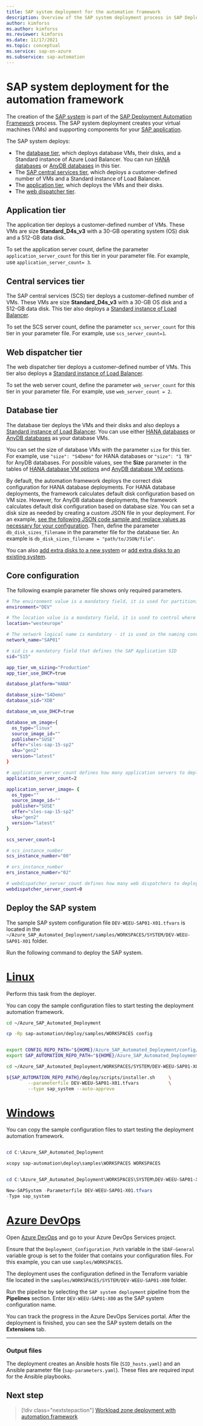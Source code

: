 ```yaml
---
title: SAP system deployment for the automation framework
description: Overview of the SAP system deployment process in SAP Deployment Automation Framework.
author: kimforss
ms.author: kimforss
ms.reviewer: kimforss
ms.date: 11/17/2021
ms.topic: conceptual
ms.service: sap-on-azure
ms.subservice: sap-automation
---
```


# SAP system deployment for the automation framework

The creation of the [SAP system](deployment-framework.md#sap-concepts) is part of the [SAP Deployment Automation Framework](deployment-framework.md) process. The SAP system deployment creates your virtual machines (VMs) and supporting components for your [SAP application](deployment-framework.md#sap-concepts).

The SAP system deploys:

- The [database tier](#database-tier), which deploys database VMs, their disks, and a Standard instance of Azure Load Balancer. You can run [HANA databases](configure-extra-disks.md#hana-databases) or [AnyDB databases](configure-extra-disks.md#anydb-databases) in this tier.
- The [SAP central services tier](#central-services-tier), which deploys a customer-defined number of VMs and a Standard instance of Load Balancer.
- The [application tier](#application-tier), which deploys the VMs and their disks.
- The [web dispatcher tier](#web-dispatcher-tier).

## Application tier

The application tier deploys a customer-defined number of VMs. These VMs are size **Standard_D4s_v3** with a 30-GB operating system (OS) disk and a 512-GB data disk.

To set the application server count, define the parameter `application_server_count` for this tier in your parameter file. For example, use `application_server_count= 3`.

## Central services tier

The SAP central services (SCS) tier deploys a customer-defined number of VMs. These VMs are size **Standard_D4s_v3** with a 30-GB OS disk and a 512-GB data disk. This tier also deploys a [Standard instance of Load Balancer](../../load-balancer/load-balancer-overview.md).

To set the SCS server count, define the parameter `scs_server_count` for this tier in your parameter file. For example, use `scs_server_count=1`.

## Web dispatcher tier

The web dispatcher tier deploys a customer-defined number of VMs. This tier also deploys a [Standard instance of Load Balancer](../../load-balancer/load-balancer-overview.md).

To set the web server count, define the parameter `web_server_count` for this tier in your parameter file. For example, use `web_server_count = 2`.

## Database tier

The database tier deploys the VMs and their disks and also deploys a [Standard instance of Load Balancer](../../load-balancer/load-balancer-overview.md). You can use either [HANA databases](configure-extra-disks.md#hana-databases) or [AnyDB databases](configure-extra-disks.md#anydb-databases) as your database VMs.

You can set the size of database VMs with the parameter `size` for this tier. For example, use `"size": "S4Demo"` for HANA databases or `"size": "1 TB"` for AnyDB databases. For possible values, see the **Size** parameter in the tables of [HANA database VM options](configure-extra-disks.md#hana-databases) and [AnyDB database VM options](configure-extra-disks.md#anydb-databases).

By default, the automation framework deploys the correct disk configuration for HANA database deployments. For HANA database deployments, the framework calculates default disk configuration based on VM size. However, for AnyDB database deployments, the framework calculates default disk configuration based on database size. You can set a disk size as needed by creating a custom JSON file in your deployment. For an example, [see the following JSON code sample and replace values as necessary for your configuration](configure-extra-disks.md#custom-sizing-file). Then, define the parameter `db_disk_sizes_filename` in the parameter file for the database tier. An example is `db_disk_sizes_filename = "path/to/JSON/file"`.

You can also [add extra disks to a new system](configure-extra-disks.md#custom-sizing-file) or [add extra disks to an existing system](configure-extra-disks.md#add-extra-disks-to-an-existing-system).

## Core configuration

The following example parameter file shows only required parameters.

```bash
# The environment value is a mandatory field, it is used for partitioning the environments, for example (PROD and NP)
environment="DEV"

# The location value is a mandatory field, it is used to control where the resources are deployed
location="westeurope"

# The network logical name is mandatory - it is used in the naming convention and should map to the workload virtual network logical name 
network_name="SAP01"

# sid is a mandatory field that defines the SAP Application SID
sid="S15"

app_tier_vm_sizing="Production"
app_tier_use_DHCP=true

database_platform="HANA"

database_size="S4Demo"
database_sid="XDB"

database_vm_use_DHCP=true

database_vm_image={
  os_type="linux"
  source_image_id=""
  publisher="SUSE"
  offer="sles-sap-15-sp2"
  sku="gen2"
  version="latest"
}

# application_server_count defines how many application servers to deploy
application_server_count=2

application_server_image= {
  os_type=""
  source_image_id=""
  publisher="SUSE"
  offer="sles-sap-15-sp2"
  sku="gen2"
  version="latest"
}

scs_server_count=1

# scs_instance_number
scs_instance_number="00"

# ers_instance_number
ers_instance_number="02"

# webdispatcher_server_count defines how many web dispatchers to deploy
webdispatcher_server_count=0


```

## Deploy the SAP system

The sample SAP system configuration file `DEV-WEEU-SAP01-X01.tfvars` is located in the `~/Azure_SAP_Automated_Deployment/samples/WORKSPACES/SYSTEM/DEV-WEEU-SAP01-X01` folder.

Run the following command to deploy the SAP system.

# [Linux](#tab/linux)

Perform this task from the deployer.

You can copy the sample configuration files to start testing the deployment automation framework.

```bash
cd ~/Azure_SAP_Automated_Deployment

cp -Rp sap-automation/deploy/samples/WORKSPACES config

```


```bash

export CONFIG_REPO_PATH="${HOME}/Azure_SAP_Automated_Deployment/config/WORKSPACES"
export SAP_AUTOMATION_REPO_PATH="${HOME}/Azure_SAP_Automated_Deployment/sap-automation"

cd ~/Azure_SAP_Automated_Deployment/WORKSPACES/SYSTEM/DEV-WEEU-SAP01-X01

${SAP_AUTOMATION_REPO_PATH}/deploy/scripts/installer.sh     \
        --parameterfile DEV-WEEU-SAP01-X01.tfvars           \
        --type sap_system --auto-approve
```
# [Windows](#tab/windows)

You can copy the sample configuration files to start testing the deployment automation framework.

```powershell

cd C:\Azure_SAP_Automated_Deployment

xcopy sap-automation\deploy\samples\WORKSPACES WORKSPACES

```

```powershell

cd C:\Azure_SAP_Automated_Deployment\WORKSPACES\SYSTEM\DEV-WEEU-SAP01-X01

New-SAPSystem -Parameterfile DEV-WEEU-SAP01-X01.tfvars 
-Type sap_system
```

# [Azure DevOps](#tab/devops)

Open [Azure DevOps](https://dev.azure.com) and go to your Azure DevOps Services project.

Ensure that the `Deployment_Configuration_Path` variable in the `SDAF-General` variable group is set to the folder that contains your configuration files. For this example, you can use `samples/WORKSPACES`.

The deployment uses the configuration defined in the Terraform variable file located in the `samples/WORKSPACES/SYSTEM/DEV-WEEU-SAP01-X00` folder.

Run the pipeline by selecting the `SAP system deployment` pipeline from the **Pipelines** section. Enter `DEV-WEEU-SAP01-X00` as the SAP system configuration name.

You can track the progress in the Azure DevOps Services portal. After the deployment is finished, you can see the SAP system details on the **Extensions** tab.

---

### Output files

The deployment creates an Ansible hosts file (`SID_hosts.yaml`) and an Ansible parameter file (`sap-parameters.yaml`). These files are required input for the Ansible playbooks.

## Next step

> [!div class="nextstepaction"]
> [Workload zone deployment with automation framework](software.md)
